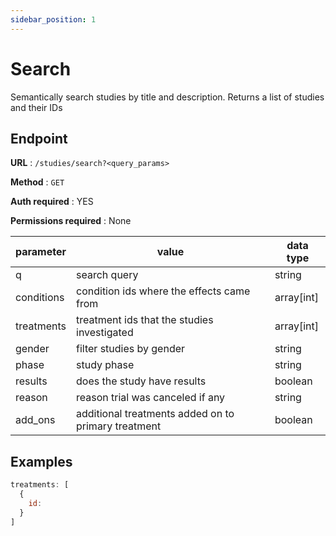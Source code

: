 ```yaml
---
sidebar_position: 1
---
```


# Search

Semantically search studies by title and description. Returns a list of studies and their IDs

## Endpoint

**URL** : `/studies/search?<query_params>`

**Method** : `GET`

**Auth required** : YES

**Permissions required** : None

| parameter  | value                                               | data type  |
|------------|-----------------------------------------------------|------------|
| q          | search query                                        | string     |
| conditions | condition ids where the effects came from           | array[int] |
| treatments | treatment ids that the studies investigated         | array[int] |
| gender     | filter studies by gender                            | string     |
| phase      | study phase                                         | string     |
| results    | does the study have results                         | boolean    |
| reason     | reason trial was canceled if any                    | string     |
| add_ons    | additional treatments added on to primary treatment | boolean    |


## Examples

```jsx title="GET https://api.mediboard.fyi/treatments/search?q=ambien"
treatments: [
  {
    id: 
  }
]
```